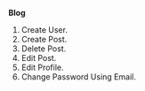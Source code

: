 **Blog**
1. Create User.
2. Create Post.
3. Delete Post.
4. Edit Post.
4. Edit Profile.
5. Change Password Using Email.